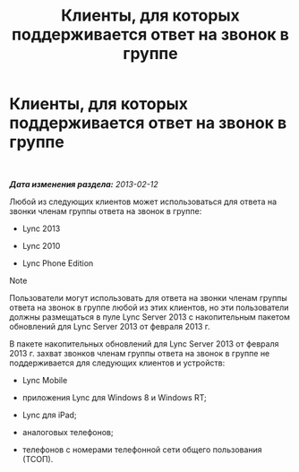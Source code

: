 ﻿---
title: Клиенты, для которых поддерживается ответ на звонок в группе
TOCTitle: Клиенты, для которых поддерживается ответ на звонок в группе
ms:assetid: f4d4975a-ba15-4be5-9078-7b3e0bf2d706
ms:mtpsurl: https://technet.microsoft.com/ru-ru/library/JJ945655(v=OCS.15)
ms:contentKeyID: 52058547
ms.date: 05/19/2016
mtps_version: v=OCS.15
ms.translationtype: HT
---

# Клиенты, для которых поддерживается ответ на звонок в группе

 

_**Дата изменения раздела:** 2013-02-12_

Любой из следующих клиентов может использоваться для ответа на звонки членам группы ответа на звонок в группе:

  - Lync 2013

  - Lync 2010

  - Lync Phone Edition

> [!NOTE]  
> Пользователи могут использовать для ответа на звонки членам группы ответа на звонок в группе любой из этих клиентов, но эти пользователи должны размещаться в пуле Lync Server 2013 с накопительным пакетом обновлений для Lync Server 2013 от февраля 2013 г.

В пакете накопительных обновлений для Lync Server 2013 от февраля 2013 г. захват звонков членам группы ответа на звонок в группе не поддерживается для следующих клиентов и устройств:

  - Lync Mobile

  - приложения Lync для Windows 8 и Windows RT;

  - Lync для iPad;

  - аналоговых телефонов;

  - телефонов с номерами телефонной сети общего пользования (ТСОП).

